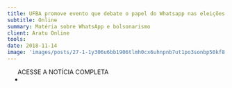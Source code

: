 ```yaml
---
title: UFBA promove evento que debate o papel do Whatsapp nas eleições 2018
subtitle: Online
summary: Matéria sobre WhatsApp e bolsonarismo
client: Aratu Online
tools: 
date: 2018-11-14
image: 'images/posts/27-1-1y306u6bb1906tlmh0cx6uhnpnb7ut1po3sonbp50kf8.png'
---
```




<div class="post__share"><ul class="share__list list-reset">ACESSE A NOTÍCIA COMPLETA<li class="share__item" style="margin-left: 10px"><a class="share__link share__facebook" style="background: #fa5657" href="http://aratuonline.com.br/noticias/ufba-promove-evento-que-debate-o-papel-do-whatsapp-nas-eleicoes-2018/ 
onclick=window.open(this.href, 'pop-up', 'left=20,top=20,width=500,height=500,toolbar=1,resizable=0'); return false;" title="Link" rel="nofollow"><i class="fa-solid fa-link"></i></a></li></ul></div>
<!-- <div class="gallery-box"><div class="gallery"><img src="/clipping/images/example-1.jpg" loading="lazy" alt="Project"><img src="/clipping/images/example-2.jpg" loading="lazy" alt="Project"></div><em>Gallery / <a href="https://www.freepik.com/" target="_blank">Freepic</a></em></div> -->